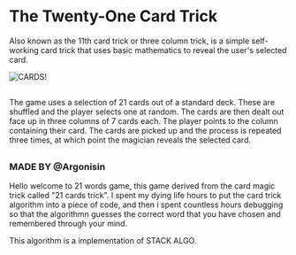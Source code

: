 # The Twenty-One Card Trick 
Also known as the 11th card trick or three column trick, is a simple self-working card trick that uses basic mathematics to reveal the user's selected card.

![CARDS!](https://content.instructables.com/F1E/MTP9/J8F5SNZL/F1EMTP9J8F5SNZL.jpg?auto=webp&crop=1.2%3A1&frame=1)

## 
The game uses a selection of 21 cards out of a standard deck.
These are shuffled and the player selects one at random. 
The cards are then dealt out face up in three columns of 7 cards each. 
The player points to the column containing their card.
The cards are picked up and the process is repeated three times, at which point the magician reveals the selected card.
##

### MADE BY @Argonisin

Hello welcome to 21 words game, this game derived from the card magic trick called "21 cards trick".
I spent my dying life hours to put the card trick algorithm into a piece of code,
and then i spent countless hours debugging so that the algorithmn guesses the correct word that 
you have chosen and remembered through your mind.

This algorithm is a implementation of STACK ALGO.
